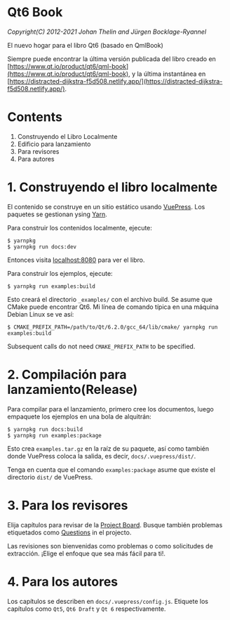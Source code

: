 # Qt6 Book

*Copyright(C) 2012-2021 Johan Thelin and Jürgen Bocklage-Ryannel*

El nuevo hogar para el libro Qt6 (basado en QmlBook)

Siempre puede encontrar la última versión publicada del libro creado en [https://www.qt.io/product/qt6/qml-book](https://www.qt.io/product/qt6/qml-book), y la última instantánea en [https://distracted-dijkstra-f5d508.netlify.app/](https://distracted-dijkstra-f5d508.netlify.app/).

# Contents

1. Construyendo el Libro Localmente
2. Edificio para lanzamiento
3. Para revisores
4. Para autores

# 1. Construyendo el libro localmente

El contenido se construye en un sitio estático usando [VuePress](https://vuepress.vuejs.org/). Los paquetes se gestionan ysing [Yarn](https://yarnpkg.com/).

Para construir los contenidos localmente, ejecute:

```
$ yarnpkg
$ yarnpkg run docs:dev
```

Entonces visita [localhost:8080](http://localhost:8080) para ver el libro.

Para construir los ejemplos, ejecute:

```
$ yarnpkg run examples:build
```

Esto creará el directorio `_examples/` con el archivo build. Se asume que CMake puede encontrar Qt6. Mi línea de comando típica en una máquina Debian Linux se ve así:

```
$ CMAKE_PREFIX_PATH=/path/to/Qt/6.2.0/gcc_64/lib/cmake/ yarnpkg run examples:build
```

Subsequent calls do not need `CMAKE_PREFIX_PATH` to be specified.

# 2. Compilación para lanzamiento(Release)

Para compilar para el lanzamiento, primero cree los documentos, luego empaquete los ejemplos en una bola de alquitrán:

```
$ yarnpkg run docs:build
$ yarnpkg run examples:package
```

Esto crea `examples.tar.gz` en la raíz de su paquete, así como también donde VuePress coloca la salida, es decir, `docs/.vuepress/dist/`.

Tenga en cuenta que el comando `examples:package` asume que existe el directorio `dist/` de VuePress.

# 3. Para los revisores

Elija capítulos para revisar de la [Project Board](https://github.com/qmlbook/qt6book/projects/1). Busque también problemas etiquetados como [Questions](https://github.com/qmlbook/qt6book/issues?q=is%3Aissue+is%3Aopen+label%3Aquestion) in el projecto.

Las revisiones son bienvenidas como problemas o como solicitudes de extracción. ¡Elige el enfoque que sea más fácil para ti!.

# 4. Para los autores

Los capítulos se describen en `docs/.vuepress/config.js`. Etiquete los capítulos como `Qt5`, `Qt6 Draft` y `Qt 6` respectivamente.
